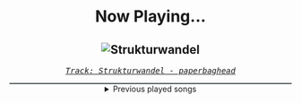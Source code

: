 <div align="center"> 
<h1>Now Playing...</h1>

![Strukturwandel](https://i.scdn.co/image/ab67616d00001e024f09521d88be8d81209fe5c5)
--
_<samp><a href="https://open.spotify.com/track/6ZdnwZ2GdOUFbCTpt04n7L">Track: Strukturwandel - paperbaghead</a></samp>_

<div style="border: 1px #4B5054 solid"></div>
<details>
  <summary>
    Previous played songs
  </summary>
  <table>
    <thead>
      <tr>
        <th>
          Artist
        </th>
        <th>
          Song
        </th>
        <th>
          Link
        </th>
      </tr>
    </thead>
    <tbody>
      <tr><td>paperbaghead</td><td>Strukturwandel</td><td><a href="https://open.spotify.com/track/6ZdnwZ2GdOUFbCTpt04n7L">https://open.spotify.com/track/6ZdnwZ2GdOUFbCTpt04n7L</a></td></tr><tr><td>Danheim</td><td>Aldar rök</td><td><a href="https://open.spotify.com/track/25pazHfMpXE5idSu83qenm">https://open.spotify.com/track/25pazHfMpXE5idSu83qenm</a></td></tr><tr><td>HEARTSTEEL</td><td>PARANOIA</td><td><a href="https://open.spotify.com/track/29WxJqIfDRMo9isV07kbJP">https://open.spotify.com/track/29WxJqIfDRMo9isV07kbJP</a></td></tr><tr><td>Eternal Eclipse</td><td>Lycan's Moon</td><td><a href="https://open.spotify.com/track/4cMLS6gAqQHUeNMunpuLlz">https://open.spotify.com/track/4cMLS6gAqQHUeNMunpuLlz</a></td></tr><tr><td>Freshy Kanal</td><td>Ghost Rap Cypher</td><td><a href="https://open.spotify.com/track/78wQEfQnpqqqLgVS8LHo7p">https://open.spotify.com/track/78wQEfQnpqqqLgVS8LHo7p</a></td></tr><tr><td>Toronto Is Broken</td><td>Anaesthesia (feat. Sebotage & Fight The Fade)</td><td><a href="https://open.spotify.com/track/1V1kkBgtYRZczfwKPRi8Gv">https://open.spotify.com/track/1V1kkBgtYRZczfwKPRi8Gv</a></td></tr><tr><td>Fame on Fire</td><td>Everybody (Backstreet's Back)</td><td><a href="https://open.spotify.com/track/6G6TIixwLp1jhQe7ktraSC">https://open.spotify.com/track/6G6TIixwLp1jhQe7ktraSC</a></td></tr><tr><td>Lø Spirit</td><td>Wild Things</td><td><a href="https://open.spotify.com/track/2i1vYzTP1FQ4osYpDnoBEV">https://open.spotify.com/track/2i1vYzTP1FQ4osYpDnoBEV</a></td></tr><tr><td>Anbu Monastir</td><td>Dattebayo 2</td><td><a href="https://open.spotify.com/track/2SGYQDbUA2W15PF1C2y3ZJ">https://open.spotify.com/track/2SGYQDbUA2W15PF1C2y3ZJ</a></td></tr><tr><td>Imminence</td><td>Temptation</td><td><a href="https://open.spotify.com/track/53QkoELbY2Vzzb4EMkFJOB">https://open.spotify.com/track/53QkoELbY2Vzzb4EMkFJOB</a></td></tr><tr><td>Currents</td><td>Monsters</td><td><a href="https://open.spotify.com/track/0FnNvh5Azabpbfb7xSmZpj">https://open.spotify.com/track/0FnNvh5Azabpbfb7xSmZpj</a></td></tr><tr><td>Blue Stahli</td><td>ULTRAnumb</td><td><a href="https://open.spotify.com/track/3B0hzwc1e8AYOytj9hZS2I">https://open.spotify.com/track/3B0hzwc1e8AYOytj9hZS2I</a></td></tr><tr><td>Polaris</td><td>All of This Is Fleeting</td><td><a href="https://open.spotify.com/track/6V5RvNdSqdEDshRKhsiCEH">https://open.spotify.com/track/6V5RvNdSqdEDshRKhsiCEH</a></td></tr><tr><td>Ice Nine Kills</td><td>The American Nightmare</td><td><a href="https://open.spotify.com/track/04K2bMi2vyOBwxr5EjDq5O">https://open.spotify.com/track/04K2bMi2vyOBwxr5EjDq5O</a></td></tr><tr><td>Thy Art Is Murder</td><td>Death Squad Anthem</td><td><a href="https://open.spotify.com/track/3xZxgCiuO2UGN6bEmz6ZIu">https://open.spotify.com/track/3xZxgCiuO2UGN6bEmz6ZIu</a></td></tr><tr><td>Bad Omens</td><td>Never Know</td><td><a href="https://open.spotify.com/track/2K1ENoIs1y6M5nFdJhLpvU">https://open.spotify.com/track/2K1ENoIs1y6M5nFdJhLpvU</a></td></tr><tr><td>Imminence</td><td>Come Hell or High Water</td><td><a href="https://open.spotify.com/track/1GSblkbCQSZqMQ34v09fjT">https://open.spotify.com/track/1GSblkbCQSZqMQ34v09fjT</a></td></tr><tr><td>Of Mice & Men</td><td>Would You Still Be There</td><td><a href="https://open.spotify.com/track/0m5PQFyWWwclSA0T813jnU">https://open.spotify.com/track/0m5PQFyWWwclSA0T813jnU</a></td></tr><tr><td>The Word Alive</td><td>NO WAY OUT</td><td><a href="https://open.spotify.com/track/7oib44NmCMvGNWnDDJjv5C">https://open.spotify.com/track/7oib44NmCMvGNWnDDJjv5C</a></td></tr><tr><td>Ice Nine Kills</td><td>Stabbing In The Dark</td><td><a href="https://open.spotify.com/track/7H5q9RsWBDRrKq2qCdv2HG">https://open.spotify.com/track/7H5q9RsWBDRrKq2qCdv2HG</a></td></tr>
    </tbody>
  </table>
</details>

</div>
